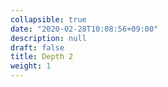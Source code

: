 ```yaml
---
collapsible: true
date: "2020-02-28T10:08:56+09:00"
description: null
draft: false
title: Depth 2
weight: 1
---
```

